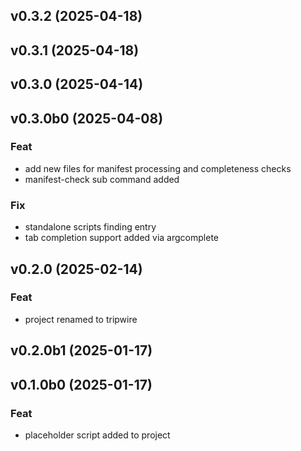 ## v0.3.2 (2025-04-18)

## v0.3.1 (2025-04-18)

## v0.3.0 (2025-04-14)

## v0.3.0b0 (2025-04-08)

### Feat

- add new files for manifest processing and completeness checks
- manifest-check sub command added

### Fix

- standalone scripts finding entry
- tab completion support added via argcomplete

## v0.2.0 (2025-02-14)

### Feat

- project renamed to tripwire

## v0.2.0b1 (2025-01-17)

## v0.1.0b0 (2025-01-17)

### Feat

- placeholder script added to project
